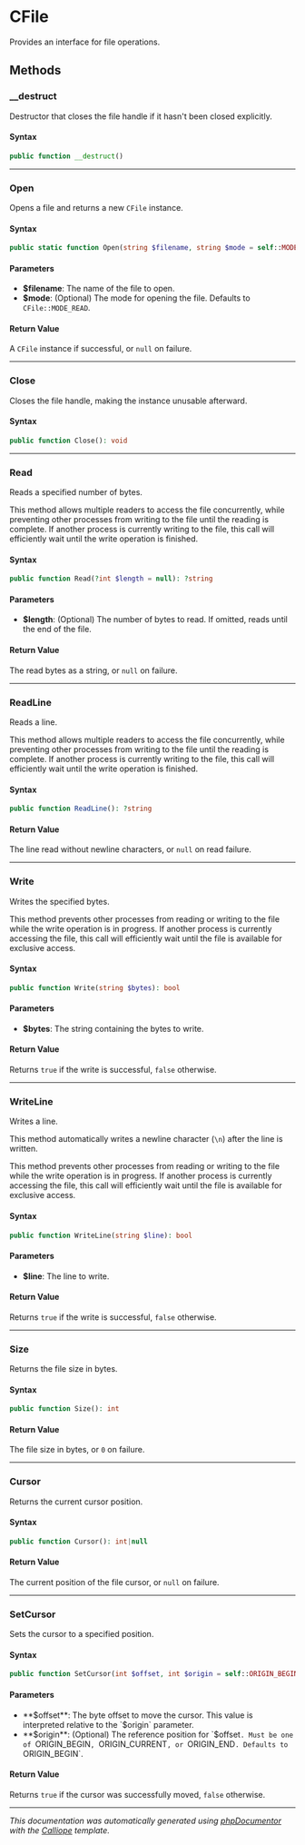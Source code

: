 # CFile

Provides an interface for file operations.

## Methods

### __destruct

Destructor that closes the file handle if it hasn't been closed explicitly.

#### Syntax

```php
public function __destruct()
```

---

### Open

Opens a file and returns a new `CFile` instance.

#### Syntax

```php
public static function Open(string $filename, string $mode = self::MODE_READ): \Harmonia\Core\CFile|null
```

#### Parameters

- **$filename**: The name of the file to open.
- **$mode**: (Optional) The mode for opening the file. Defaults to `CFile::MODE_READ`.

#### Return Value

A `CFile` instance if successful, or `null` on failure.

---

### Close

Closes the file handle, making the instance unusable afterward.

#### Syntax

```php
public function Close(): void
```

---

### Read

Reads a specified number of bytes.

This method allows multiple readers to access the file concurrently,
while preventing other processes from writing to the file until the
reading is complete. If another process is currently writing to the file,
this call will efficiently wait until the write operation is finished.

#### Syntax

```php
public function Read(?int $length = null): ?string
```

#### Parameters

- **$length**: (Optional) The number of bytes to read. If omitted, reads until the end of the file.

#### Return Value

The read bytes as a string, or `null` on failure.

---

### ReadLine

Reads a line.

This method allows multiple readers to access the file concurrently,
while preventing other processes from writing to the file until the
reading is complete. If another process is currently writing to the file,
this call will efficiently wait until the write operation is finished.

#### Syntax

```php
public function ReadLine(): ?string
```

#### Return Value

The line read without newline characters, or `null` on read failure.

---

### Write

Writes the specified bytes.

This method prevents other processes from reading or writing to the file
while the write operation is in progress. If another process is currently
accessing the file, this call will efficiently wait until the file is
available for exclusive access.

#### Syntax

```php
public function Write(string $bytes): bool
```

#### Parameters

- **$bytes**: The string containing the bytes to write.

#### Return Value

Returns `true` if the write is successful, `false` otherwise.

---

### WriteLine

Writes a line.

This method automatically writes a newline character (`\n`) after the
line is written.

This method prevents other processes from reading or writing to the file
while the write operation is in progress. If another process is currently
accessing the file, this call will efficiently wait until the file is
available for exclusive access.

#### Syntax

```php
public function WriteLine(string $line): bool
```

#### Parameters

- **$line**: The line to write.

#### Return Value

Returns `true` if the write is successful, `false` otherwise.

---

### Size

Returns the file size in bytes.

#### Syntax

```php
public function Size(): int
```

#### Return Value

The file size in bytes, or `0` on failure.

---

### Cursor

Returns the current cursor position.

#### Syntax

```php
public function Cursor(): int|null
```

#### Return Value

The current position of the file cursor, or `null` on failure.

---

### SetCursor

Sets the cursor to a specified position.

#### Syntax

```php
public function SetCursor(int $offset, int $origin = self::ORIGIN_BEGIN): bool
```

#### Parameters

- **$offset**: The byte offset to move the cursor. This value is interpreted relative to the `$origin` parameter.
- **$origin**: (Optional) The reference position for `$offset`. Must be one of `ORIGIN_BEGIN`, `ORIGIN_CURRENT`, or `ORIGIN_END`. Defaults to `ORIGIN_BEGIN`.

#### Return Value

Returns `true` if the cursor was successfully moved, `false` otherwise.

---

*This documentation was automatically generated using [phpDocumentor](http://www.phpdoc.org/) with the [Calliope](https://github.com/DaphneWebFramework/Calliope) template.*
